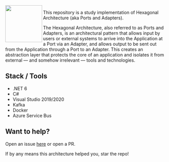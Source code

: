 <img align="left" width="116" height="116" src="https://raw.githubusercontent.com/rcarneironet/valhalla-clean-architecture/master/valhalla-logo.png" />

This repository is a study implementation of Hexagonal Architecture (aka Ports and Adapters).

The Hexagonal Architecture, also referred to as Ports and Adapters, is an architectural pattern that allows input by users or external systems to arrive into the Application at a Port via an Adapter, and allows output to be sent out from the Application through a Port to an Adapter. This creates an abstraction layer that protects the core of an application and isolates it from external — and somehow irrelevant — tools and technologies.

## Stack / Tools
* .NET 6
* C#
* Visual Studio 2019/2020
* Kafka
* Docker
* Azure Service Bus

## Want to help?

Open an issue [here](https://github.com/rcarneironet/valhalla-clean-architecture/issues/new) or open a PR.

If by any means this architecture helped you, star the repo!
